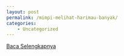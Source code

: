 ```yaml
---
layout: post
permalink: /mimpi-melihat-harimau-banyak/
categories:
    - Uncategorized
---
```


[Baca Selengkapnya](/06)